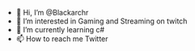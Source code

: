 - 👋 Hi, I’m @Blackarchr
- 👀 I’m interested in Gaming and Streaming on twitch
- 🌱 I’m currently learning c#
- 📫 How to reach me Twitter

<!---
Blackarchr/Blackarchr is a ✨ special ✨ repository because its `README.md` (this file) appears on your GitHub profile.
You can click the Preview link to take a look at your changes.
--->
